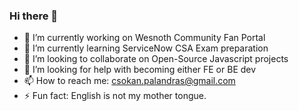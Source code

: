 ### Hi there 👋

- 🔭 I’m currently working on Wesnoth Community Fan Portal
- 🌱 I’m currently learning ServiceNow CSA Exam preparation
- 👯 I’m looking to collaborate on Open-Source Javascript projects
- 🤔 I’m looking for help with becoming either FE or BE dev
- 📫 How to reach me: csokan.palandras@gmail.com
- ⚡ Fun fact: English is not my mother tongue.

<!--
**andrejmoltok/andrejmoltok** is a ✨ _special_ ✨ repository because its `README.md` (this file) appears on your GitHub profile.

Here are some ideas to get you started:
- 🔭 I’m currently working on ...
- 🌱 I’m currently learning ...
- 👯 I’m looking to collaborate on ...
- 🤔 I’m looking for help with ...
- 💬 Ask me about ...
- 📫 How to reach me: ...
- 😄 Pronouns: ...
- ⚡ Fun fact: ...

-->
